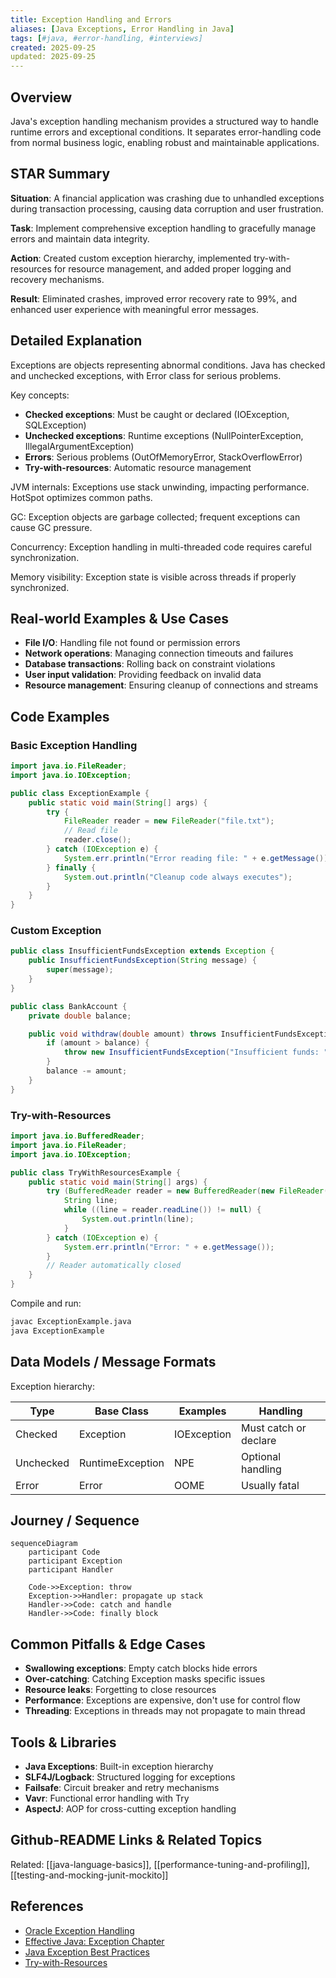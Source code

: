 ```yaml
---
title: Exception Handling and Errors
aliases: [Java Exceptions, Error Handling in Java]
tags: [#java, #error-handling, #interviews]
created: 2025-09-25
updated: 2025-09-25
---
```


## Overview
Java's exception handling mechanism provides a structured way to handle runtime errors and exceptional conditions. It separates error-handling code from normal business logic, enabling robust and maintainable applications.

## STAR Summary
**Situation**: A financial application was crashing due to unhandled exceptions during transaction processing, causing data corruption and user frustration.

**Task**: Implement comprehensive exception handling to gracefully manage errors and maintain data integrity.

**Action**: Created custom exception hierarchy, implemented try-with-resources for resource management, and added proper logging and recovery mechanisms.

**Result**: Eliminated crashes, improved error recovery rate to 99%, and enhanced user experience with meaningful error messages.

## Detailed Explanation
Exceptions are objects representing abnormal conditions. Java has checked and unchecked exceptions, with Error class for serious problems.

Key concepts:
- **Checked exceptions**: Must be caught or declared (IOException, SQLException)
- **Unchecked exceptions**: Runtime exceptions (NullPointerException, IllegalArgumentException)
- **Errors**: Serious problems (OutOfMemoryError, StackOverflowError)
- **Try-with-resources**: Automatic resource management

JVM internals: Exceptions use stack unwinding, impacting performance. HotSpot optimizes common paths.

GC: Exception objects are garbage collected; frequent exceptions can cause GC pressure.

Concurrency: Exception handling in multi-threaded code requires careful synchronization.

Memory visibility: Exception state is visible across threads if properly synchronized.

## Real-world Examples & Use Cases
- **File I/O**: Handling file not found or permission errors
- **Network operations**: Managing connection timeouts and failures
- **Database transactions**: Rolling back on constraint violations
- **User input validation**: Providing feedback on invalid data
- **Resource management**: Ensuring cleanup of connections and streams

## Code Examples
### Basic Exception Handling
```java
import java.io.FileReader;
import java.io.IOException;

public class ExceptionExample {
    public static void main(String[] args) {
        try {
            FileReader reader = new FileReader("file.txt");
            // Read file
            reader.close();
        } catch (IOException e) {
            System.err.println("Error reading file: " + e.getMessage());
        } finally {
            System.out.println("Cleanup code always executes");
        }
    }
}
```

### Custom Exception
```java
public class InsufficientFundsException extends Exception {
    public InsufficientFundsException(String message) {
        super(message);
    }
}

public class BankAccount {
    private double balance;

    public void withdraw(double amount) throws InsufficientFundsException {
        if (amount > balance) {
            throw new InsufficientFundsException("Insufficient funds: " + balance);
        }
        balance -= amount;
    }
}
```

### Try-with-Resources
```java
import java.io.BufferedReader;
import java.io.FileReader;
import java.io.IOException;

public class TryWithResourcesExample {
    public static void main(String[] args) {
        try (BufferedReader reader = new BufferedReader(new FileReader("file.txt"))) {
            String line;
            while ((line = reader.readLine()) != null) {
                System.out.println(line);
            }
        } catch (IOException e) {
            System.err.println("Error: " + e.getMessage());
        }
        // Reader automatically closed
    }
}
```

Compile and run:
```bash
javac ExceptionExample.java
java ExceptionExample
```

## Data Models / Message Formats
Exception hierarchy:

| Type | Base Class | Examples | Handling |
|------|------------|----------|----------|
| Checked | Exception | IOException | Must catch or declare |
| Unchecked | RuntimeException | NPE | Optional handling |
| Error | Error | OOME | Usually fatal |

## Journey / Sequence
```mermaid
sequenceDiagram
    participant Code
    participant Exception
    participant Handler

    Code->>Exception: throw
    Exception->>Handler: propagate up stack
    Handler->>Code: catch and handle
    Handler->>Code: finally block
```

## Common Pitfalls & Edge Cases
- **Swallowing exceptions**: Empty catch blocks hide errors
- **Over-catching**: Catching Exception masks specific issues
- **Resource leaks**: Forgetting to close resources
- **Performance**: Exceptions are expensive, don't use for control flow
- **Threading**: Exceptions in threads may not propagate to main thread

## Tools & Libraries
- **Java Exceptions**: Built-in exception hierarchy
- **SLF4J/Logback**: Structured logging for exceptions
- **Failsafe**: Circuit breaker and retry mechanisms
- **Vavr**: Functional error handling with Try
- **AspectJ**: AOP for cross-cutting exception handling

## Github-README Links & Related Topics
Related: [[java-language-basics]], [[performance-tuning-and-profiling]], [[testing-and-mocking-junit-mockito]]

## References
- [Oracle Exception Handling](https://docs.oracle.com/javase/tutorial/essential/exceptions/)
- [Effective Java: Exception Chapter](https://www.amazon.com/Effective-Java-Joshua-Bloch/dp/0134685997)
- [Java Exception Best Practices](https://www.baeldung.com/java-exceptions)
- [Try-with-Resources](https://docs.oracle.com/javase/tutorial/essential/exceptions/tryResourceClose.html)